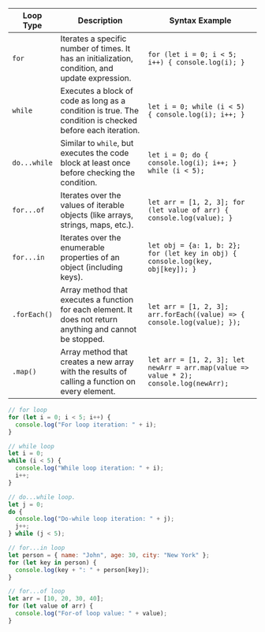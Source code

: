 
| Loop Type    | Description                                                                                                | Syntax Example                                                                        |
| ------------ | ---------------------------------------------------------------------------------------------------------- | ------------------------------------------------------------------------------------- |
| `for`        | Iterates a specific number of times. It has an initialization, condition, and update expression.           | `for (let i = 0; i < 5; i++) { console.log(i); }`                                     |
| `while`      | Executes a block of code as long as a condition is true. The condition is checked before each iteration.   | `let i = 0; while (i < 5) { console.log(i); i++; }`                                   |
| `do...while` | Similar to `while`, but executes the code block at least once before checking the condition.               | `let i = 0; do { console.log(i); i++; } while (i < 5);`                               |
| `for...of`   | Iterates over the values of iterable objects (like arrays, strings, maps, etc.).                           | `let arr = [1, 2, 3]; for (let value of arr) { console.log(value); }`                 |
| `for...in`   | Iterates over the enumerable properties of an object (including keys).                                     | `let obj = {a: 1, b: 2}; for (let key in obj) { console.log(key, obj[key]); }`        |
| `.forEach()` | Array method that executes a function for each element. It does not return anything and cannot be stopped. | `let arr = [1, 2, 3]; arr.forEach((value) => { console.log(value); });`               |
| `.map()`     | Array method that creates a new array with the results of calling a function on every element.             | `let arr = [1, 2, 3]; let newArr = arr.map(value => value * 2); console.log(newArr);` |
```js
// for loop
for (let i = 0; i < 5; i++) {
  console.log("For loop iteration: " + i);
}

// while loop
let i = 0;
while (i < 5) {
  console.log("While loop iteration: " + i);
  i++;
}

// do...while loop.
let j = 0;
do {
  console.log("Do-while loop iteration: " + j);
  j++;
} while (j < 5);

// for...in loop
let person = { name: "John", age: 30, city: "New York" };
for (let key in person) {
  console.log(key + ": " + person[key]);
}

// for...of loop
let arr = [10, 20, 30, 40];
for (let value of arr) {
  console.log("For-of loop value: " + value);
}

```